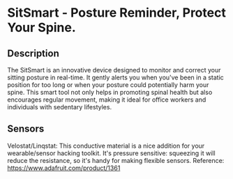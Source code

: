 # SitSmart - Posture Reminder, Protect Your Spine.
## Description

The SitSmart is an innovative device designed to monitor and correct your sitting posture in real-time. It gently alerts you when you've been in a static position for too long or when your posture could potentially harm your spine. 
This smart tool not only helps in promoting spinal health but also encourages regular movement, making it ideal for office workers and individuals with sedentary lifestyles.

## Sensors
Velostat/Linqstat: This conductive material is a nice addition for your wearable/sensor hacking toolkit. It's pressure sensitive: squeezing it will reduce the resistance, so it's handy for making flexible sensors. 
Reference: https://www.adafruit.com/product/1361
